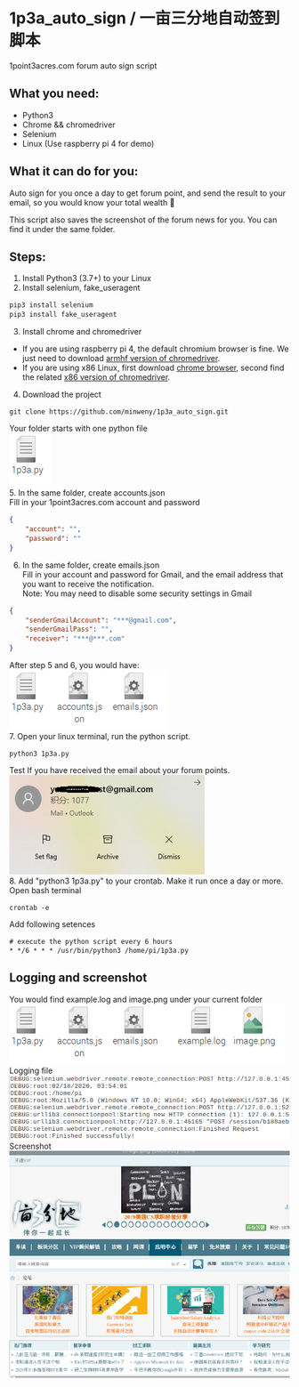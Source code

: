 # 1p3a_auto_sign / 一亩三分地自动签到脚本
1point3acres.com forum auto sign script

## What you need: 
* Python3
* Chrome && chromedriver
* Selenium
* Linux (Use raspberry pi 4 for demo)

## What it can do for you: 
Auto sign for you once a day to get forum point, and send the result to your email, 
so you would know your total wealth :dog:

This script also saves the screenshot of the forum news for you. You can find it under the same folder. 

## Steps:
1. Install Python3 (3.7+) to your Linux
2. Install selenium, fake_useragent
```python
pip3 install selenium
pip3 install fake_useragent
```
3. Install chrome and chromedriver
* If you are using raspberry pi 4, the default chromium browser is fine. We just need to download [armhf version of chromedriver](https://launchpad.net/ubuntu/xenial/armhf/chromium-chromedriver/78.0.3904.108-0ubuntu0.16.04.1).
* If you are using x86 Linux, first download [chrome browser](https://www.google.com/chrome/), second find the related [x86 version of chromedriver](https://chromedriver.chromium.org/downloads).
4. Download the project
```
git clone https://github.com/minweny/1p3a_auto_sign.git
```
Your folder starts with one python file
<br>![start](start.png)<br>
5. In the same folder, create accounts.json
<br>Fill in your 1point3acres.com account and password
```json
{
	"account": "",
	"password": ""
}
```
6. In the same folder, create emails.json
<br>Fill in your account and password for Gmail, and the email address that you want to receive the notification.
<br>Note: You may need to disable some security settings in Gmail
```json
{
	"senderGmailAccount": "***@gmail.com",
	"senderGmailPass": "",
	"receiver": "***@***.com"
}
```
After step 5 and 6, you would have:
<br>![account](account.png)<br>
7. Open your linux terminal, run the python script. 
```
python3 1p3a.py
```
Test If you have received the email about your forum points.
<br>![email](email.png)<br>
8. Add "python3 1p3a.py" to your crontab. Make it run once a day or more.
<br>Open bash terminal
```
crontab -e
```
Add following setences
```
# execute the python script every 6 hours
* */6 * * * /usr/bin/python3 /home/pi/1p3a.py
```
## Logging and screenshot
You would find example.log and image.png under your current folder
<br>![res](res.png)<br>
Logging file
<br>![logging](logging.png)<br>
Screenshot
<br>![screenshot](screenshot.png)<br>
